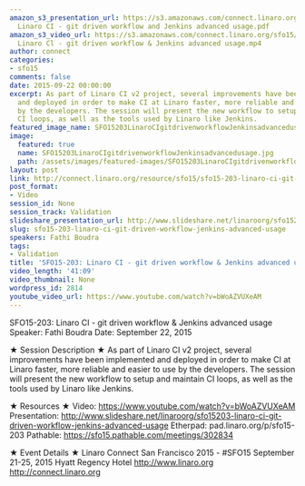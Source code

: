 ```yaml
---
amazon_s3_presentation_url: https://s3.amazonaws.com/connect.linaro.org/sfo15/Presentations/09-22-Tuesday/SFO15-203-
  Linaro CI - git driven workflow and Jenkins advanced usage.pdf
amazon_s3_video_url: https://s3.amazonaws.com/connect.linaro.org/sfo15/Videos/09-22-Tuesday/SFO15-203
  Linaro Cl - git driven workflow & Jenkins advanced usage.mp4
author: connect
categories:
- sfo15
comments: false
date: 2015-09-22 00:00:00
excerpt: As part of Linaro CI v2 project, several improvements have been implemented
  and deployed in order to make CI at Linaro faster, more reliable and easier to use
  by the developers. The session will present the new workflow to setup and maintain
  CI loops, as well as the tools used by Linaro like Jenkins.
featured_image_name: SFO15203LinaroCIgitdrivenworkflowJenkinsadvancedusage.jpg
image:
  featured: true
  name: SFO15203LinaroCIgitdrivenworkflowJenkinsadvancedusage.jpg
  path: /assets/images/featured-images/SFO15203LinaroCIgitdrivenworkflowJenkinsadvancedusage.jpg
layout: post
link: http://connect.linaro.org/resource/sfo15/sfo15-203-linaro-ci-git-driven-workflow-jenkins-advanced-usage/
post_format:
- Video
session_id: None
session_track: Validation
slideshare_presentation_url: http://www.slideshare.net/linaroorg/sfo15203-linaro-ci-git-driven-workflow-jenkins-advanced-usage
slug: sfo15-203-linaro-ci-git-driven-workflow-jenkins-advanced-usage
speakers: Fathi Boudra
tags:
- Validation
title: 'SFO15-203: Linaro CI - git driven workflow & Jenkins advanced usage'
video_length: '41:09'
video_thumbnail: None
wordpress_id: 2814
youtube_video_url: https://www.youtube.com/watch?v=bWoAZVUXeAM
---
```


SFO15-203: Linaro CI - git driven workflow & Jenkins advanced usage
Speaker:  Fathi Boudra
Date: September 22, 2015

★ Session Description ★
As part of Linaro CI v2 project, several improvements have been implemented and deployed in order to make CI at Linaro faster, more reliable and easier to use by the developers. The session will present the new workflow to setup and maintain CI loops, as well as the tools used by Linaro like Jenkins.

★ Resources ★ 
Video: https://www.youtube.com/watch?v=bWoAZVUXeAM
Presentation:  http://www.slideshare.net/linaroorg/sfo15203-linaro-ci-git-driven-workflow-jenkins-advanced-usage
Etherpad: pad.linaro.org/p/sfo15-203
Pathable: https://sfo15.pathable.com/meetings/302834                     

★ Event Details ★ 
Linaro Connect San Francisco 2015 - #SFO15 
September 21-25, 2015 
Hyatt Regency Hotel 
http://www.linaro.org
http://connect.linaro.org
